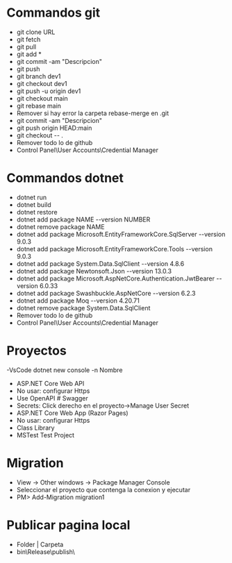 # Commandos git 
- git clone URL 
- git fetch
- git pull
- git add *
- git commit -am "Descripcion"
- git push
- git branch dev1
- git checkout dev1
- git push -u origin dev1
- git checkout main
- git rebase main
- Remover si hay error la carpeta rebase-merge en \.git
- git commit -am "Descripcion"
- git push origin HEAD:main
- git checkout -- .
- Remover todo lo de github
- Control Panel\User Accounts\Credential Manager
# Commandos dotnet 
- dotnet run
- dotnet build
- dotnet restore
- dotnet add package NAME --version NUMBER
- dotnet remove package NAME
- dotnet add package Microsoft.EntityFrameworkCore.SqlServer --version 9.0.3
- dotnet add package Microsoft.EntityFrameworkCore.Tools --version 9.0.3
- dotnet add package System.Data.SqlClient --version 4.8.6
- dotnet add package Newtonsoft.Json --version 13.0.3
- dotnet add package Microsoft.AspNetCore.Authentication.JwtBearer --version 6.0.33
- dotnet add package Swashbuckle.AspNetCore --version 6.2.3
- dotnet add package Moq --version 4.20.71
- dotnet remove package System.Data.SqlClient
- Remover todo lo de github
- Control Panel\User Accounts\Credential Manager
# Proyectos
-VsCode
dotnet new console -n Nombre
- ASP.NET Core Web API
- No usar: configurar Https
- Use OpenAPI # Swagger
- Secrets: Click derecho en el proyecto->Manage User Secret
- ASP.NET Core Web App (Razor Pages)
- No usar: configurar Https
- Class Library
- MSTest Test Project
# Migration
- View -> Other windows -> Package Manager Console
- Seleccionar el proyecto que contenga la conexion y ejecutar
- PM> Add-Migration migration1
# Publicar pagina local
- Folder | Carpeta
- bin\Release\publish\

